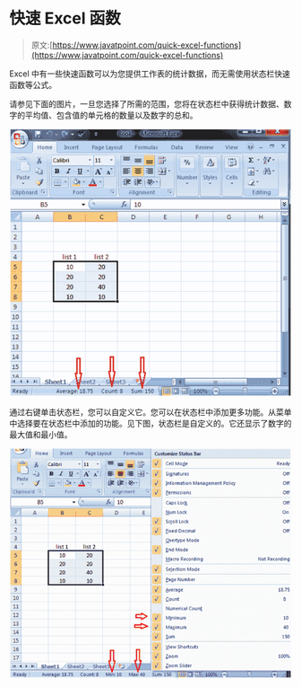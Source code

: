 # 快速 Excel 函数

> 原文:[https://www.javatpoint.com/quick-excel-functions](https://www.javatpoint.com/quick-excel-functions)

Excel 中有一些快速函数可以为您提供工作表的统计数据，而无需使用状态栏快速函数等公式。

请参见下面的图片，一旦您选择了所需的范围，您将在状态栏中获得统计数据、数字的平均值、包含值的单元格的数量以及数字的总和。

![Quick Excel Functions 1](img/4e3ec918945d620fa4b28eb7195a6995.png)

通过右键单击状态栏，您可以自定义它。您可以在状态栏中添加更多功能。从菜单中选择要在状态栏中添加的功能。见下图，状态栏是自定义的。它还显示了数字的最大值和最小值。

![Quick Excel Functions 2](img/1f5fb25b97421eb7c835d7794849c324.png)